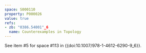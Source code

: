 ```yaml
---
space: S000110
property: P000026
value: true
refs:
- zb: "0386.54001"_6
  name: Counterexamples in Topology
---
```


See item #5 for space #113 in {{doi:10.1007/978-1-4612-6290-9_6}}.
